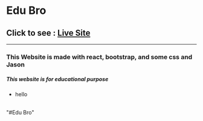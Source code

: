 <h1>Edu Bro</h1>

  <h2> Click to see  :  <a href="https://educational-services-website.netlify.app/">Live Site</a></h2>
  
<hr>
<h3>This Website is made with react, bootstrap, and some css and Jason</h3>


<h5>This website is for educational purpose</h5>
<ul> 
<li> hello</>
</ul>

<br>
"#Edu Bro" 
